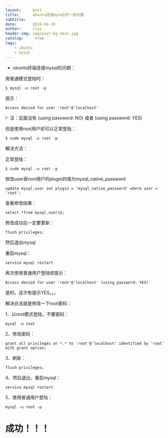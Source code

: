 ```yaml
---
layout:     post
title:      ubuntu连接mysql的一些问题
subtitle:   
date:       2019-04-10
author:     clyz
header-img: img/post-bg-desk.jpg
catalog: 	 true
tags:
    - ubuntu
    - mysql
---
```


- ubuntu终端连接mysql的问题：

用普通模式登陆时：



    $ mysql -u root -p



提示：

    Access denied for user 'root'@'localhost'

!- 注：后面没有 (using password: NO) 或者  (using password: YES)

但是使用root用户却可以正常登陆：



    $ sudo mysql -u root -p



解决方法：


正常登陆：

    $ sudo mysql -u root -p

修改user表root用户的plugin的值为mysql_native_password

    update mysql.user set plugin = 'mysql_native_password' where user = 'root';

查看修改结果：

    select *from mysql.user\G;

修改成功后一定要更新：

    flush privileges;

然后退出mysql

重启mysql：

    service mysql restart

再次使用普通用户登陆却提示：

    Access denied for user 'root'@'localhost' (using password: YES)

是的，这次有提示YES。。。

解决办法就是修改一下root密码：

1、以root模式登陆，不要密码：

    mysql -u root

2、修改密码：

    grant all privileges on *.* to 'root'@'localhost' identified by 'root' with grant option;

3、刷新：

    flush privileges;
    
4、然后退出，重启mysql：

    service mysql restart
   
5、使用普通用户登陆：

    mysql -u root -p
    
# 成功！！！
